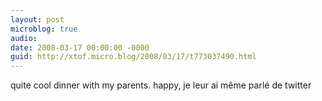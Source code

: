 ```yaml
---
layout: post
microblog: true
audio: 
date: 2008-03-17 00:00:00 -0000
guid: http://xtof.micro.blog/2008/03/17/t773037490.html
---
```

quite cool dinner with my parents. happy, je leur ai même parlé de twitter
